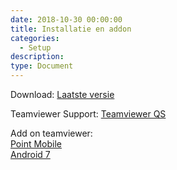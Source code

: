 ```yaml
---
date: 2018-10-30 00:00:00
title: Installatie en addon
categories:
  - Setup
description:
type: Document
---
```


Download: [Laatste versie]("http://apk4umobile.v2.ignissoftware.nl/apkupdates/mobilev2/Ignis.apk")

Teamviewer Support:
[Teamviewer QS]("https://download.teamviewer.com/download/TeamViewerQS.apk")

Add on teamviewer:  
[Point Mobile]("http://apk4umobile.v2.ignissoftware.nl/apkupdates/mobilev2/tvaddonpm.apk")  
[Android 7]("http://apk4umobile.v2.ignissoftware.nl/apkupdates/mobilev2/tvaddon.aosp7.apk">)